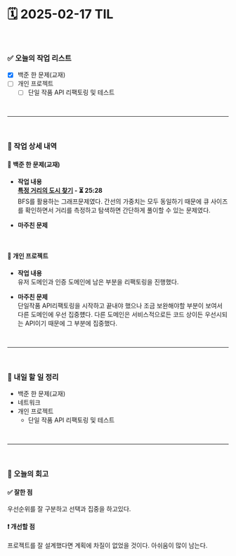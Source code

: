 # 🗓️ 2025-02-17 TIL

<br>

### ✅ 오늘의 작업 리스트  
- [x] 백준 한 문제(교재) 
- [ ] 개인 프로젝트
    - [ ] 단일 작품 API 리팩토링 및 테스트

<br>

---

<br>

### 📌 작업 상세 내역  

#### 🔹 백준 한 문제(교재) 
- **작업 내용**<br>
**[특정 거리의 도시 찾기](https://www.acmicpc.net/problem/18352) - ⏳ 25:28**<br>
BFS를 활용하는 그래프문제였다. 간선의 가중치는 모두 동일하기 때문에 큐 사이즈를 확인하면서 거리를 측정하고 탐색하면 간단하게 풀이할 수 있는 문제였다.

- **마주친 문제**<br>

<br>

#### 🔹 개인 프로젝트
- **작업 내용**<br>
유저 도메인과 인증 도메인에 남은 부분을 리팩토링을 진행했다.

- **마주친 문제**<br>
단일작품 API리팩토링을 시작하고 끝내야 했으나 조금 보완해야할 부분이 보여서 다른 도메인에 우선 집중헀다. 다른 도메인은 서비스적으로든 코드 상이든 우선시되는 API이기 때문에 그 부분에 집중했다.

<br>

---

<br>

### 🚀 내일 할 일 정리  

- 백준 한 문제(교재) 
- 네트워크  
- 개인 프로젝트
    - 단일 작품 API 리팩토링 및 테스트

<br>

---

<br>

### 🧐 오늘의 회고  

#### ✅ 잘한 점
우선순위를 잘 구분하고 선택과 집중을 하고있다.

#### ❗ 개선할 점
프로젝트를 잘 설계했다면 계획에 차질이 없었을 것이다. 아쉬움이 많이 남는다.




<br><br><br>